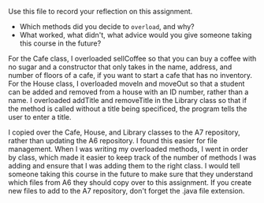Use this file to record your reflection on this assignment.

- Which methods did you decide to `overload`, and why?
- What worked, what didn't, what advice would you give someone taking this course in the future?

For the Cafe class, I overloaded sellCoffee so that you can buy a coffee with no sugar and a constructor that only takes in the name, address, and number of floors of a cafe, if you want to start a cafe that has no inventory. For the House class, I overloaded moveIn and moveOut so that a student can be added and removed from a house with an ID number, rather than a name. I overloaded addTitle and removeTitle in the Library class so that if the method is called without a title being specificed, the program tells the user to enter a title.

I copied over the Cafe, House, and Library classes to the A7 repository, rather than updating the A6 repository. I found this easier for file management. When I was writing my overloaded methods, I went in order by class, which made it easier to keep track of the number of methods I was adding and ensure that I was adding them to the right class. I would tell someone taking this course in the future to make sure that they understand which files from A6 they should copy over to this assignment. If you create new files to add to the A7 repository, don't forget the .java file extension.